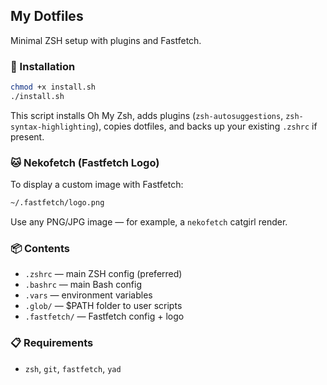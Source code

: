 ## My Dotfiles

Minimal ZSH setup with plugins and Fastfetch.

### 🔧 Installation

```zsh
chmod +x install.sh
./install.sh
```

This script installs Oh My Zsh, adds plugins (`zsh-autosuggestions`, `zsh-syntax-highlighting`), copies dotfiles, and backs up your existing `.zshrc` if present.

### 🐱 Nekofetch (Fastfetch Logo)

To display a custom image with Fastfetch:

```bash
~/.fastfetch/logo.png
```

Use any PNG/JPG image — for example, a `nekofetch` catgirl render.

### 📦 Contents

* `.zshrc` — main ZSH config (preferred)
* `.bashrc` — main Bash config
* `.vars` — environment variables
* `.glob/` — $PATH folder to user scripts
* `.fastfetch/` — Fastfetch config + logo

### 📋 Requirements

* `zsh`, `git`, `fastfetch`, `yad`

